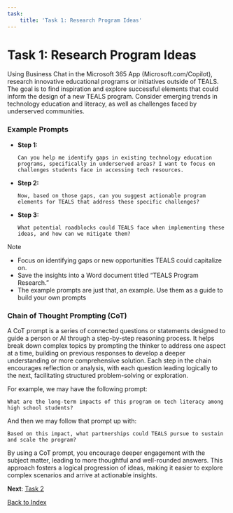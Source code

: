 ```yaml
---
task:
    title: 'Task 1: Research Program Ideas'
---
```


# Task 1: Research Program Ideas

Using Business Chat in the Microsoft 365 App (Microsoft.com/Copilot), research innovative educational programs or initiatives outside of TEALS. The goal is to find inspiration and explore successful elements that could inform the design of a new TEALS program. Consider emerging trends in technology education and literacy, as well as challenges faced by underserved communities.

### Example Prompts

- **Step 1:** 
    ```text
    Can you help me identify gaps in existing technology education programs, specifically in underserved areas? I want to focus on challenges students face in accessing tech resources.
    ```
- **Step 2:** 
    ```text
    Now, based on those gaps, can you suggest actionable program elements for TEALS that address these specific challenges?
    ```
- **Step 3:** 
    ```text
    What potential roadblocks could TEALS face when implementing these ideas, and how can we mitigate them?
    ```

> [!NOTE] 
> - Focus on identifying gaps or new opportunities TEALS could capitalize on.
> - Save the insights into a Word document titled “TEALS Program Research.”
> - The example prompts are just that, an example. Use them as a guide to build your own prompts

### Chain of Thought Prompting (CoT)

A CoT prompt is a series of connected questions or statements designed to guide a person or AI through a step-by-step reasoning process. It helps break down complex topics by prompting the thinker to address one aspect at a time, building on previous responses to develop a deeper understanding or more comprehensive solution. Each step in the chain encourages reflection or analysis, with each question leading logically to the next, facilitating structured problem-solving or exploration.

For example, we may have the following prompt:

```text
What are the long-term impacts of this program on tech literacy among high school students?
```
And then we may follow that prompt up with:

```text
Based on this impact, what partnerships could TEALS pursue to sustain and scale the program?
```

By using a CoT prompt, you encourage deeper engagement with the subject matter, leading to more thoughtful and well-rounded answers. This approach fosters a logical progression of ideas, making it easier to explore complex scenarios and arrive at actionable insights.

**Next**: [Task 2](https://maquinl.github.io/CELA-Academy-Microsoft-Copilot-Experience/Instructions/Labs/Task_2_Draft_a_Program_Proposal.html)

[Back to Index](https://maquinl.github.io/CELA-Academy-Microsoft-Copilot-Experience/) 

